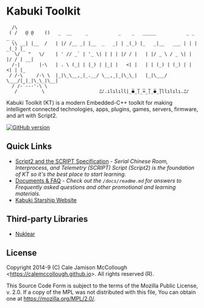 # Kabuki Toolkit

```AsciiArt
  /\
 ( /   @ @    ()   _  __     _           _    _   _____           _ _    _ _
  \\ __| |__  /   | |/ /__ _| |__  _   _| | _(_) |_   _|__   ___ | | | _(_) |_
   \/   "   \/    | ' // _` | '_ \| | | | |/ / |   | |/ _ \ / _ \| | |/ / | __|
  /-|       |-\   | . \ (_| | |_) | |_| |   <| |   | | (_) | (_) | |   <| | |_
 / /-\     /-\ \  |_|\_\__,_|_.__/ \__,_|_|\_\_|   |_|\___/ \___/|_|_|\_\_|\__|
  / /-`---'-\ \
   /         \                    ♫♪.ılılıll|̲̅̅●̲̅̅|̲̅̅=̲̅̅|̲̅̅●̲̅̅|llılılı.♫♪
```

Kabuki Toolkit (KT) is a modern Embedded-C++ toolkit for making intelligent connected technologies, apps, plugins, games, servers, firmware, and art with Script2.

[![GitHub version](https://badge.fury.io/gh/kabuki-starship%2Fkabuki_toolkit.svg)](https://badge.fury.io/gh/kabuki-starship%2Fkabuki_toolkit)

## Quick Links

* [Script2 and the SCRIPT Specification](https://github.com/kabuki-starship/script2) - *Serial Chinese Room, Interprocess, and Telemetry (SCRIPT) Script (Script2) is the foundation of KT so it's the best place to start learning.*
* [Documents & FAQ](https://github.com/kabuki-starship/kabuki_toolkit.git/blob/master/docs/faq.md) - *Check out the `/docs/readme.md` for answers to Frequently asked questions and other promotional and learning materials.*
* [Kabuki Starship Website](https://kabuki-starship.github.io/)

## Third-party Libraries

* [Nuklear](https://github.com/vurtun/nuklear)

## License

Copyright 2014-9 (C) Cale Jamison McCollough <<https://calemccollough.github.io>>. All rights reserved (R).

This Source Code Form is subject to the terms of the Mozilla Public License, v. 2.0. If a copy of the MPL was not distributed with this file, You can obtain one at <https://mozilla.org/MPL/2.0/>.
